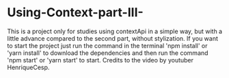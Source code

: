 # Using-Context-part-III-
This is a project only for studies using contextApi in a simple way, but with a little advance compared to the second part, without stylization. If you want to start the project just run the command in the terminal 'npm install' or 'yarn install' to download the dependencies and then run the command 'npm start' or 'yarn start' to start. Credits to the video by youtuber HenriqueCesp.
